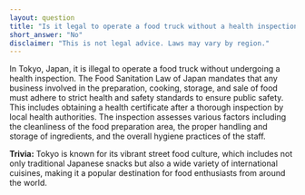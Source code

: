 ```yaml
---
layout: question
title: "Is it legal to operate a food truck without a health inspection in Tokyo, Japan?"
short_answer: "No"
disclaimer: "This is not legal advice. Laws may vary by region."
---
```


In Tokyo, Japan, it is illegal to operate a food truck without undergoing a health inspection. The Food Sanitation Law of Japan mandates that any business involved in the preparation, cooking, storage, and sale of food must adhere to strict health and safety standards to ensure public safety. This includes obtaining a health certificate after a thorough inspection by local health authorities. The inspection assesses various factors including the cleanliness of the food preparation area, the proper handling and storage of ingredients, and the overall hygiene practices of the staff.

**Trivia:** Tokyo is known for its vibrant street food culture, which includes not only traditional Japanese snacks but also a wide variety of international cuisines, making it a popular destination for food enthusiasts from around the world.
